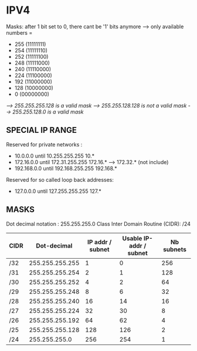 # IPV4

Masks: after 1 bit set to 0, there cant be '1' bits anymore
--> only available numbers =
- 255 (11111111)
- 254 (11111110)
- 252 (11111100)
- 248 (11111000)
- 240 (11110000)
- 224 (11100000)
- 192 (11000000)
- 128 (10000000)
- 0   (00000000)

*--> 255.255.255.128 is a valid mask*
*--> 255.255.128.128 is not a valid mask*
*--> 255.255.128.0 is a valid mask*


## SPECIAL IP RANGE

Reserved for private networks :
- 10.0.0.0 until 10.255.255.255         10.*
- 172.16.0.0 until 172.31.255.255       172.16.* --> 172.32.* (not include)
- 192.168.0.0 until 192.168.255.255     192.168.*

Reserved for so called loop back addresses:
- 127.0.0.0 until 127.255.255.255       127.*


## MASKS

Dot decimal notation : 255.255.255.0
Class Inter Domain Routine (CIDR): /24

| CIDR |   Dot-decimal   | IP addr / subnet | Usable IP-addr / subnet | Nb subnets |
| ---- | --------------- | ---------------- | ----------------------- | ---------- |
| /32  | 255.255.255.255 |        1         |           0             |     256    |
| /31  | 255.255.255.254 |        2         |           1             |     128    |
| /30  | 255.255.255.252 |        4         |           2             |      64    |
| /29  | 255.255.255.248 |        8         |           6             |      32    |
| /28  | 255.255.255.240 |       16         |          14             |      16    |
| /27  | 255.255.255.224 |       32         |          30             |       8    |
| /26  | 255.255.255.192 |       64         |          62             |       4    |
| /25  | 255.255.255.128 |      128         |         126             |       2    |
| /24  | 255.255.255.0   |      256         |         254             |       1    |
